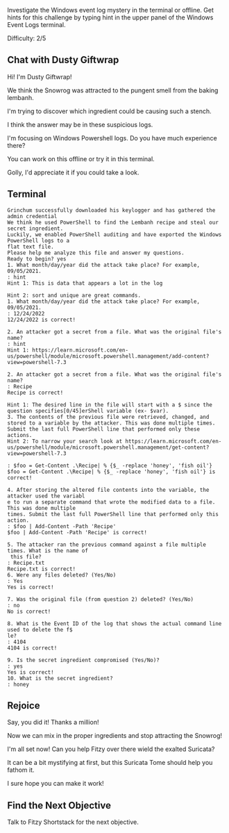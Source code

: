 Investigate the Windows event log mystery in the terminal or offline. Get hints for this challenge by typing hint in the upper panel of the Windows Event Logs terminal.

Difficulty: 2/5

## Chat with Dusty Giftwrap
Hi! I'm Dusty Giftwrap!

We think the Snowrog was attracted to the pungent smell from the baking lembanh.

I'm trying to discover which ingredient could be causing such a stench.

I think the answer may be in these suspicious logs.

I'm focusing on Windows Powershell logs. Do you have much experience there?

You can work on this offline or try it in this terminal.

Golly, I'd appreciate it if you could take a look.

## Terminal
```
Grinchum successfully downloaded his keylogger and has gathered the admin credential
We think he used PowerShell to find the Lembanh recipe and steal our secret ingredient.    
Luckily, we enabled PowerShell auditing and have exported the Windows PowerShell logs to a 
flat text file.                                                                            
Please help me analyze this file and answer my questions.                                  
Ready to begin? yes                                                                        
1. What month/day/year did the attack take place? For example, 09/05/2021.                 
: hint                                                                                     
Hint 1: This is data that appears a lot in the log

Hint 2: sort and unique are great commands.
1. What month/day/year did the attack take place? For example, 09/05/2021.
: 12/24/2022
12/24/2022 is correct!

2. An attacker got a secret from a file. What was the original file's name?                
: hint                                                                                     
Hint 1: https://learn.microsoft.com/en-us/powershell/module/microsoft.powershell.management/add-content?view=powershell-7.3

2. An attacker got a secret from a file. What was the original file's name?                
: Recipe                                                                             
Recipe is correct!

Hint 1: The desired line in the file will start with a $ since the question specifies[0/45]erShell variable (ex- $var).
3. The contents of the previous file were retrieved, changed, and stored to a variable by the attacker. This was done multiple times. Submit the last full PowerShell line that performed only these actions.
Hint 2: To narrow your search look at https://learn.microsoft.com/en-us/powershell/module/microsoft.powershell.management/get-content?view=powershell-7.3

: $foo = Get-Content .\Recipe| % {$_ -replace 'honey', 'fish oil'}                         
$foo = Get-Content .\Recipe| % {$_ -replace 'honey', 'fish oil'} is correct!

4. After storing the altered file contents into the variable, the attacker used the variabl
e to run a separate command that wrote the modified data to a file. This was done multiple 
times. Submit the last full PowerShell line that performed only this action.               
: $foo | Add-Content -Path 'Recipe'                                                        
$foo | Add-Content -Path 'Recipe' is correct!                                              

5. The attacker ran the previous command against a file multiple times. What is the name of
 this file?                                                                                
: Recipe.txt                                                                               
Recipe.txt is correct!                                                                     
6. Were any files deleted? (Yes/No)                                                        
: Yes                                                                                    
Yes is correct!

7. Was the original file (from question 2) deleted? (Yes/No)                               
: no                                                                                       
No is correct!                                             

8. What is the Event ID of the log that shows the actual command line used to delete the f$
le?                                                                                        
: 4104                                                                                     
4104 is correct!                                             

9. Is the secret ingredient compromised (Yes/No)?                                          
: yes                                                                                      
Yes is correct!                                                                            
10. What is the secret ingredient?                                                         
: honey
```

## Rejoice
Say, you did it! Thanks a million!

Now we can mix in the proper ingredients and stop attracting the Snowrog!

I'm all set now! Can you help Fitzy over there wield the exalted Suricata?

It can be a bit mystifying at first, but this Suricata Tome should help you fathom it.

I sure hope you can make it work!

## Find the Next Objective
Talk to Fitzy Shortstack for the next objective.